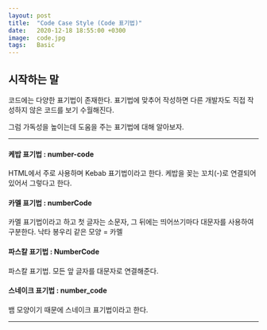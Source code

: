 ```yaml
---
layout: post
title:  "Code Case Style (Code 표기법)"
date:   2020-12-18 18:55:00 +0300
image:  code.jpg
tags:   Basic
---
```



## 시작하는 말

코드에는 다양한 표기법이 존재한다. 표기법에 맞추어 작성하면 다른 개발자도 직접 작성하지 않은 코드를 보기 수월해진다.

그럼 가독성을 높이는데 도움을 주는 표기법에 대해 알아보자.

***

#### 케밥 표기법 : number-code  

HTML에서 주로 사용하며 Kebab 표기법이라고 한다. 케밥을 꽂는 꼬치(-)로 연결되어 있어서 그렇다고 한다.


#### 카멜 표기법 : numberCode

카멜 표기법이라고 하고 첫 글자는 소문자, 그 뒤에는 띄어쓰기마다 대문자를 사용하여 구분한다. 낙타 봉우리 같은 모양 = 카멜


#### 파스칼 표기법 : NumberCode

파스칼 표기법. 모든 앞 글자를 대문자로 연결해준다.


#### 스네이크 표기법 : number_code

뱀 모양이기 때문에 스네이크 표기법이라고 한다.

***
